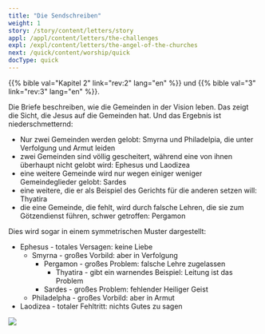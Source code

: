 ```yaml
---
title: "Die Sendschreiben"
weight: 1
story: /story/content/letters/story
appl: /appl/content/letters/the-challenges
expl: /expl/content/letters/the-angel-of-the-churches
next: /quick/content/worship/quick
docType: quick
---
```


{{% bible val="Kapitel 2" link="rev:2" lang="en" %}} und {{% bible val="3" link="rev:3" lang="en" %}}.

Die Briefe beschreiben, wie die Gemeinden in der Vision leben. Das zeigt die Sicht, die Jesus auf die Gemeinden hat. Und das Ergebnis ist niederschmetternd:
- Nur zwei Gemeinden werden gelobt: Smyrna und Philadelpia, die unter Verfolgung und Armut leiden
- zwei Gemeinden sind völlig gescheitert, während eine von ihnen überhaupt nicht gelobt wird: Ephesus und Laodizea
- eine weitere Gemeinde wird nur wegen einiger weniger Gemeindeglieder gelobt: Sardes
- eine weitere, die er als Beispiel des Gerichts für die anderen setzen will: Thyatira
- die eine Gemeinde, die fehlt, wird durch falsche Lehren, die sie zum Götzendienst führen, schwer getroffen: Pergamon

Dies wird sogar in einem symmetrischen Muster dargestellt:
- Ephesus - totales Versagen: keine Liebe
    - Smyrna - großes Vorbild: aber in Verfolgung
        - Pergamon - großes Problem: falsche Lehre zugelassen
            - Thyatira - gibt ein warnendes Beispiel: Leitung ist das Problem
        - Sardes - großes Problem: fehlender Heiliger Geist
    - Philadelpha - großes Vorbild: aber in Armut
- Laodizea - totaler Fehltritt: nichts Gutes zu sagen

![](/images/Churches_de.jpg)
